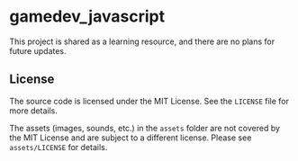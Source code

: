 # gamedev_javascript

This project is shared as a learning resource, and there are no plans for future updates.

## License
The source code is licensed under the MIT License. See the `LICENSE` file for more details.

The assets (images, sounds, etc.) in the `assets` folder are not covered by the MIT License and are subject to a different license. Please see `assets/LICENSE` for details.

